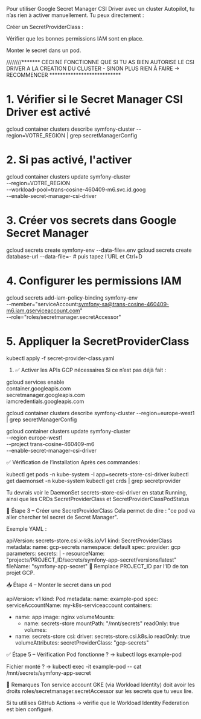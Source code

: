 Pour utiliser Google Secret Manager CSI Driver avec un cluster Autopilot, tu n’as rien à activer manuellement. Tu peux directement :

Créer un SecretProviderClass :

Vérifier que les bonnes permissions IAM sont en place.

Monter le secret dans un pod.

////////******* CECI NE FONCTIONNE QUE SI TU AS BIEN AUTORISE LE CSI DRIVER A LA CREATION DU CLUSTER - SINON PLUS RIEN À FAIRE -> RECOMMENCER ***************************


# 1. Vérifier si le Secret Manager CSI Driver est activé
gcloud container clusters describe symfony-cluster --region=VOTRE_REGION | grep secretManagerConfig

# 2. Si pas activé, l'activer
gcloud container clusters update symfony-cluster \
    --region=VOTRE_REGION \
    --workload-pool=trans-cosine-460409-m6.svc.id.goog \
    --enable-secret-manager-csi-driver

# 3. Créer vos secrets dans Google Secret Manager
gcloud secrets create symfony-env --data-file=.env
gcloud secrets create database-url --data-file=-  # puis tapez l'URL et Ctrl+D

# 4. Configurer les permissions IAM
gcloud secrets add-iam-policy-binding symfony-env \
    --member="serviceAccount:symfony-sa@trans-cosine-460409-m6.iam.gserviceaccount.com" \
    --role="roles/secretmanager.secretAccessor"

# 5. Appliquer la SecretProviderClass
kubectl apply -f secret-provider-class.yaml




1. ✅ Activer les APIs GCP nécessaires
Si ce n’est pas déjà fait :

gcloud services enable \
  container.googleapis.com \
  secretmanager.googleapis.com \
  iamcredentials.googleapis.com

gcloud container clusters describe symfony-cluster --region=europe-west1 | grep secretManagerConfig

gcloud container clusters update symfony-cluster \
  --region europe-west1 \
  --project trans-cosine-460409-m6 \
  --enable-secret-manager-csi-driver





✅ Vérification de l’installation
Après ces commandes :

kubectl get pods -n kube-system -l app=secrets-store-csi-driver
kubectl get daemonset -n kube-system
kubectl get crds | grep secretprovider

Tu devrais voir le DaemonSet secrets-store-csi-driver en statut Running, ainsi que les CRDs SecretProviderClass et SecretProviderClassPodStatus


🔐 Étape 3 – Créer une SecretProviderClass
Cela permet de dire : "ce pod va aller chercher tel secret de Secret Manager".

Exemple YAML :

apiVersion: secrets-store.csi.x-k8s.io/v1
kind: SecretProviderClass
metadata:
  name: gcp-secrets
  namespace: default
spec:
  provider: gcp
  parameters:
    secrets: |
      - resourceName: "projects/PROJECT_ID/secrets/symfony-app-secret/versions/latest"
        fileName: "symfony-app-secret"
🔁 Remplace PROJECT_ID par l’ID de ton projet GCP.

📥 Étape 4 – Monter le secret dans un pod

apiVersion: v1
kind: Pod
metadata:
  name: example-pod
spec:
  serviceAccountName: my-k8s-serviceaccount
  containers:
  - name: app
    image: nginx
    volumeMounts:
    - name: secrets-store
      mountPath: "/mnt/secrets"
      readOnly: true
  volumes:
  - name: secrets-store
    csi:
      driver: secrets-store.csi.k8s.io
      readOnly: true
      volumeAttributes:
        secretProviderClass: "gcp-secrets"


✅ Étape 5 – Vérification
Pod fonctionne ? → kubectl logs example-pod

Fichier monté ? → kubectl exec -it example-pod -- cat /mnt/secrets/symfony-app-secret

🧠 Remarques
Ton service account GKE (via Workload Identity) doit avoir les droits roles/secretmanager.secretAccessor sur les secrets que tu veux lire.

Si tu utilises GitHub Actions → vérifie que le Workload Identity Federation est bien configuré.